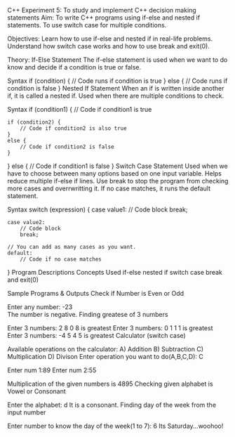 C++ Experiment 5: To study and implement C++ decision making statements
Aim:
To write C++ programs using if-else and nested if statements. To use switch case for multiple conditions.

Objectives:
Learn how to use if-else and nested if in real-life problems. Understand how switch case works and how to use break and exit(0).

Theory:
If-Else Statement
The if-else statement is used when we want to do know and decide if a condition is true or false.

Syntax
if (condition) {
    // Code runs if condition is true
}
else {
    // Code runs if condition is false
}
Nested If Statement
When an if is written inside another if, it is called a nested if. Used when there are multiple conditions to check.

Syntax
if (condition1) {
    // Code if condition1 is true

    if (condition2) {
        // Code if condition2 is also true
    }
    else {
        // Code if condition2 is false
    }
}
else {
    // Code if condition1 is false
}
Switch Case Statement
Used when we have to choose between many options based on one input variable. Helps reduce multiple if-else if lines. Use break to stop the program from checking more cases and overrwritting it. If no case matches, it runs the default statement.

Syntax
switch (expression) {
    case value1:
        // Code block 
        break;

    case value2:
        // Code block
        break;

    // You can add as many cases as you want.
    default:
        // Code if no case matches
}
Program Descriptions
Concepts Used
if-else nested if switch case break and exit(0)

Sample Programs & Outputs
Check if Number is Even or Odd

Enter any number: -23  
The number is negative.
Finding greatese of 3 numbers

Enter 3 numbers: 2 8 0
8 is greatest
Enter 3 numbers: 0 1 1
1 is greatest
Enter 3 numbers: -4 5 4
5 is greatest
Calculator (switch case)

Available operations on the calculator:
A) Addition
B) Subtraction
C) Multiplication
D) Divison
Enter operation you want to do(A,B,C,D): C

Enter num 1:89
Enter num 2:55

Multiplication of the given numbers is 4895
Checking given alphabet is Vowel or Consonant

Enter the alphabet: d
It is a consonant.
Finding day of the week from the input number

Enter number to know the day of the week(1 to 7): 6
Its Saturday...woohoo!
